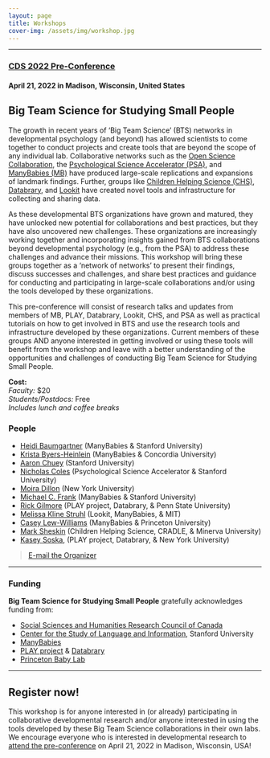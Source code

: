 ```yaml
---
layout: page
title: Workshops
cover-img: /assets/img/workshop.jpg
---
```


***

### [CDS 2022 Pre-Conference](https://cogdevsoc.org/pre-conference-workshops-2/) 
#### April 21, 2022 in Madison, Wisconsin, United States

## Big Team Science for Studying Small People

The growth in recent years of ‘Big Team Science’ (BTS) networks in developmental psychology (and beyond) has allowed scientists to come together to conduct projects and create tools that are beyond the scope of any individual lab. Collaborative networks such as the [Open Science Collaboration](https://osf.io/vmrgu/), the [Psychological Science Accelerator (PSA)](https://psysciacc.org), and [ManyBabies (MB)](https://manybabies.github.io) have produced large-scale replications and expansions of landmark findings. Further, groups like [Children Helping Science (CHS)](https://childrenhelpingscience.com), [Databrary](https://nyu.databrary.org), and [Lookit](https://lookit.mit.edu) have created novel tools and infrastructure for collecting and sharing data.
 
As these developmental BTS organizations have grown and matured, they have unlocked new potential for collaborations and best practices, but they have also uncovered new challenges. These organizations are increasingly working together and incorporating insights gained from BTS collaborations beyond developmental psychology (e.g., from the PSA) to address these challenges and advance their missions. This workshop will bring these groups together as a ‘network of networks’ to present their findings, discuss successes and challenges, and share best practices and guidance for conducting and participating in large-scale collaborations and/or using the tools developed by these organizations.
 
This pre-conference will consist of research talks and updates from members of MB, PLAY, Databrary, Lookit, CHS, and PSA as well as practical tutorials on how to get involved in BTS and use the research tools and infrastructure developed by these organizations. Current members of these groups AND anyone interested in getting involved or using these tools will benefit from the workshop and leave with a better understanding of the opportunities and challenges of conducting Big Team Science for Studying Small People.

<b>Cost:</b><br>
<i>Faculty:</i> $20<br>
<i>Students/Postdocs:</i> Free<br>
<i>Includes lunch and coffee breaks</i>
<br>

### People
* [Heidi Baumgartner](https://www-csli.stanford.edu/people/baumgartner-heidi) (ManyBabies & Stanford University)
* [Krista Byers-Heinlein](https://www.concordia.ca/artsci/psychology/faculty.html?fpid=krista-byers-heinlein) (ManyBabies & Concordia University)
* [Aaron Chuey](https://sll.stanford.edu/people.html) (Stanford University)
* [Nicholas Coles](https://hai.stanford.edu/people/nicholas-coles) (Psychological Science Accelerator & Stanford University)
* [Moira Dillon](https://as.nyu.edu/content/nyu-as/as/faculty/Moira-Dillon.html) (New York University)
* [Michael C. Frank](https://web.stanford.edu/~mcfrank/) (ManyBabies & Stanford University)
* [Rick Gilmore](https://www.rick-gilmore.com) (PLAY project, Databrary, & Penn State University)
* [Melissa Kline Struhl](http://www.melissaklinestruhl.com) (Lookit, ManyBabies, & MIT)
* [Casey Lew-Williams](https://psych.princeton.edu/person/casey-lew-williams) (ManyBabies & Princeton University)
* [Mark Sheskin](https://www.marksheskin.com) (Children Helping Science, CRADLE, & Minerva University)
* [Kasey Soska](https://www.nyuactionlab.com/people), (PLAY project, Databrary, & New York University)

> [E-mail the Organizer](mailto:heidib@stanford.edu)


***

### Funding 
**Big Team Science for Studying Small People** gratefully acknowledges funding from:<br>

* [Social Sciences and Humanities Research Council of Canada](https://www.sshrc-crsh.gc.ca/)
* [Center for the Study of Language and Information](https://www-csli.stanford.edu/), Stanford University
* [ManyBabies](https://manybabies.github.io)
* [PLAY project](https://www.rick-gilmore.com/project/play/) & [Databrary](https://nyu.databrary.org)
* [Princeton Baby Lab](https://babylab.princeton.edu)


***

## Register now!

This workshop is for anyone interested in (or already) participating in collaborative developmental research and/or anyone interested in using the tools developed by these Big Team Science collaborations in their own labs. We encourage everyone who is interested in developmental research to [attend the pre-conference](https://cogdevsoc.org/registration/#) on April 21, 2022 in Madison, Wisconsin, USA! 

<br>
<br>
